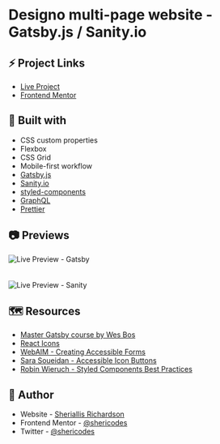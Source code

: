 # Designo multi-page website - Gatsby.js / Sanity.io

## ⚡ Project Links
- [Live Project](https://srdesigno.netlify.app/)
- [Frontend Mentor](https://www.frontendmentor.io/solutions/designo-using-gatsbyjs-sanityio-as-cms-and-styledcomponents-sww0tbgEs)

## 🧰 Built with
- CSS custom properties
- Flexbox
- CSS Grid
- Mobile-first workflow
- [Gatsby.js](https://www.gatsbyjs.org/)
- [Sanity.io](https://sanity.io/)
- [styled-components](https://styled-components.com/)
- [GraphQL](https://graphql.org/)
- [Prettier](https://prettier.io/)

## 📷 Previews

![Live Preview - Gatsby](https://user-images.githubusercontent.com/1948858/121934870-19da2c00-cd48-11eb-9e93-c198d643c597.png) 
&nbsp;  
&nbsp;  
&nbsp;  
![Live Preview - Sanity](https://user-images.githubusercontent.com/1948858/121934882-1c3c8600-cd48-11eb-88bf-f528f8d81a07.png)


## 🗺 Resources
- [Master Gatsby course by Wes Bos](https://mastergatsby.com/)
- [React Icons](https://react-icons.github.io/react-icons/)
- [WebAIM - Creating Accessible Forms](https://webaim.org/techniques/forms/)
- [Sara Soueidan - Accessible Icon Buttons](https://www.sarasoueidan.com/blog/accessible-icon-buttons/)
- [Robin Wieruch - Styled Components Best Practices](https://www.robinwieruch.de/styled-components)


## 🦄 Author

- Website - [Sheriallis Richardson](https://sheri.dev)
- Frontend Mentor - [@shericodes](https://www.frontendmentor.io/profile/shericodes)
- Twitter - [@shericodes](https://www.twitter.com/shericodes)
